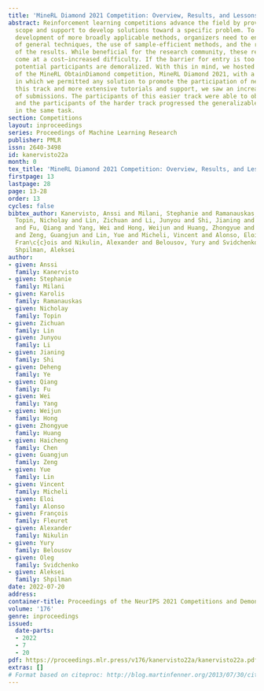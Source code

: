 ```yaml
---
title: 'MineRL Diamond 2021 Competition: Overview, Results, and Lessons Learned'
abstract: Reinforcement learning competitions advance the field by providing appropriate
  scope and support to develop solutions toward a specific problem. To promote the
  development of more broadly applicable methods, organizers need to enforce the use
  of general techniques, the use of sample-efficient methods, and the reproducibility
  of the results. While beneficial for the research community, these restrictions
  come at a cost—increased difficulty. If the barrier for entry is too high, many
  potential participants are demoralized. With this in mind, we hosted the third edition
  of the MineRL ObtainDiamond competition, MineRL Diamond 2021, with a separate track
  in which we permitted any solution to promote the participation of newcomers. With
  this track and more extensive tutorials and support, we saw an increased number
  of submissions. The participants of this easier track were able to obtain a diamond,
  and the participants of the harder track progressed the generalizable solutions
  in the same task.
section: Competitions
layout: inproceedings
series: Proceedings of Machine Learning Research
publisher: PMLR
issn: 2640-3498
id: kanervisto22a
month: 0
tex_title: 'MineRL Diamond 2021 Competition: Overview, Results, and Lessons Learned'
firstpage: 13
lastpage: 28
page: 13-28
order: 13
cycles: false
bibtex_author: Kanervisto, Anssi and Milani, Stephanie and Ramanauskas, Karolis and
  Topin, Nicholay and Lin, Zichuan and Li, Junyou and Shi, Jianing and Ye, Deheng
  and Fu, Qiang and Yang, Wei and Hong, Weijun and Huang, Zhongyue and Chen, Haicheng
  and Zeng, Guangjun and Lin, Yue and Micheli, Vincent and Alonso, Eloi and Fleuret,
  Fran\c{c}ois and Nikulin, Alexander and Belousov, Yury and Svidchenko, Oleg and
  Shpilman, Aleksei
author:
- given: Anssi
  family: Kanervisto
- given: Stephanie
  family: Milani
- given: Karolis
  family: Ramanauskas
- given: Nicholay
  family: Topin
- given: Zichuan
  family: Lin
- given: Junyou
  family: Li
- given: Jianing
  family: Shi
- given: Deheng
  family: Ye
- given: Qiang
  family: Fu
- given: Wei
  family: Yang
- given: Weijun
  family: Hong
- given: Zhongyue
  family: Huang
- given: Haicheng
  family: Chen
- given: Guangjun
  family: Zeng
- given: Yue
  family: Lin
- given: Vincent
  family: Micheli
- given: Eloi
  family: Alonso
- given: François
  family: Fleuret
- given: Alexander
  family: Nikulin
- given: Yury
  family: Belousov
- given: Oleg
  family: Svidchenko
- given: Aleksei
  family: Shpilman
date: 2022-07-20
address:
container-title: Proceedings of the NeurIPS 2021 Competitions and Demonstrations Track
volume: '176'
genre: inproceedings
issued:
  date-parts:
  - 2022
  - 7
  - 20
pdf: https://proceedings.mlr.press/v176/kanervisto22a/kanervisto22a.pdf
extras: []
# Format based on citeproc: http://blog.martinfenner.org/2013/07/30/citeproc-yaml-for-bibliographies/
---
```

